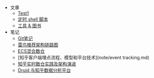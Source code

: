 * 文章
  - [Test1](test/test2.md)
  - [定时 shell 脚本](timing-shell-task.md)
  - [工具 & 图书](tools-and-books.md)
* 笔记
  - [Git笔记](note/git-note.md)
  - [雷鸟推荐架构链路图](note/leiniao.md)
  - [ECS混合数仓](note/ECS_note.md)
  - [知乎客户端埋点流程、模型和平台技术](note/event tracking.md)
  - [知乎实时数仓实践及架构演进](note/realTimeDB.md)
  - [Druid 与知乎数据分析平台](note/Druid.md)
  
    